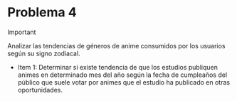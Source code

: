 # Problema 4

>[!IMPORTANT]
> Analizar las tendencias de géneros de anime consumidos por los usuarios según su signo zodiacal.
>
> * Item 1: Determinar si existe tendencia de que los estudios publiquen animes en determinado mes del año según la fecha de cumpleaños del público que suele votar por animes que el estudio ha publicado en otras oportunidades.

